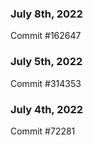 ### July 8th, 2022

Commit #162647

### July 5th, 2022

Commit #314353


### July 4th, 2022

Commit #72281
